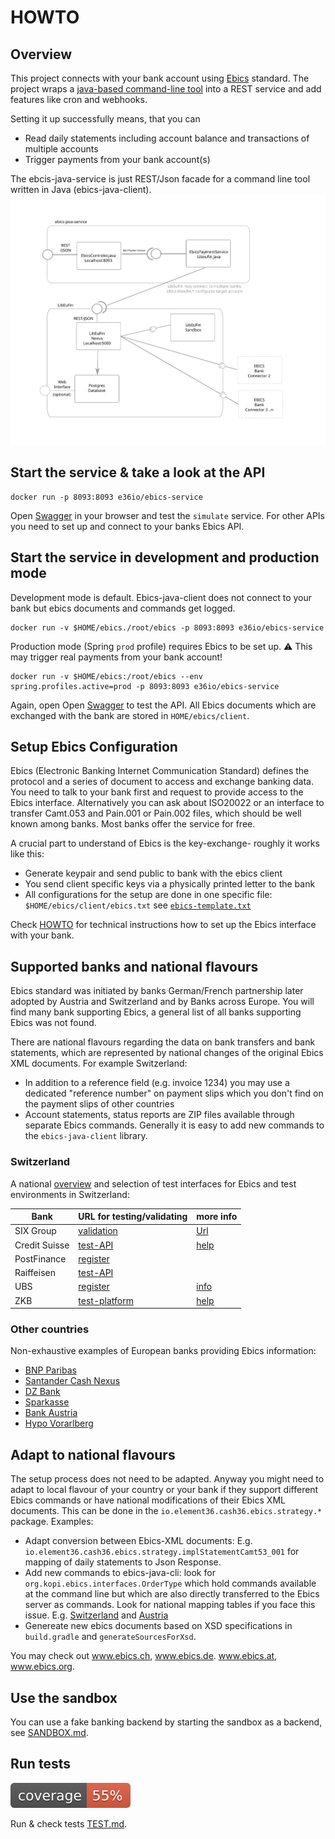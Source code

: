 # HOWTO

## Overview

This project connects with your bank account using
[Ebics](https://en.wikipedia.org/wiki/Electronic_Banking_Internet_Communication_Standard)
standard. The project wraps a [java-based command-line tool](https://github.com/element36-io/ebics-java-client)
into a REST service and add features like cron and webhooks.

Setting it up successfully means, that you can

- Read daily statements including account balance and transactions of multiple accounts
- Trigger payments from your bank account(s)

The ebcis-java-service is just REST/Json facade for a command line tool written in Java (ebics-java-client).
![Architecture](docs/components-libeufin.svg)

## Start the service & take a look at the API

    docker run -p 8093:8093 e36io/ebics-service 

Open [Swagger](http://localhost:8093/ebics/swagger-ui/?url=/ebics/v2/api-docs/) in your
browser and test the `simulate` service.  For other APIs you need to set up and connect to your
banks Ebics API.

## Start the service in development and production mode

Development mode is default. Ebics-java-client does not connect to your bank but ebics documents
and commands get logged.

    docker run -v $HOME/ebics./root/ebics -p 8093:8093 e36io/ebics-service 

Production mode (Spring `prod` profile) requires Ebics to be set up.
:warning: This may trigger real payments from your bank account!

    docker run -v $HOME/ebics:/root/ebics --env spring.profiles.active=prod -p 8093:8093 e36io/ebics-service 

Again, open Open [Swagger](http://localhost:8093/ebics/swagger-ui/?url=/ebics/v2/api-docs/)
to test the API. All Ebics documents which are exchanged with the bank are stored in `HOME/ebics/client`.

## Setup Ebics Configuration

Ebics (Electronic Banking Internet Communication Standard) defines the protocol and a series of document to access and exchange banking data.
You need to talk to your bank first and request to provide access to the Ebics interface.
Alternatively you can ask about ISO20022 or an interface to transfer Camt.053 and Pain.001 or Pain.002
files, which should be well known among banks. Most banks offer the service for free.

A crucial part to understand of Ebics is the key-exchange- roughly it works like this:  

- Generate keypair and send public to bank with the ebics client
- You send client specific keys via a physically printed letter to the bank
- All configurations for the setup are done in one specific file: `$HOME/ebics/client/ebics.txt` see [`ebics-template.txt`](ebics-template.txt)

Check [HOWTO](docs/HOWTO.md) for technical instructions how to set up the Ebics interface with your bank.  

## Supported banks and national flavours

Ebics standard was initiated by banks German/French partnership later adopted by Austria and Switzerland
and by Banks across Europe. You will find many bank supporting Ebics, a general list of all
banks supporting Ebics was not found.

There are national flavours regarding the data on bank transfers and bank statements, which are
represented by national changes of the original Ebics XML documents. For example Switzerland:

- In addition to a reference field (e.g. invoice 1234) you may use a dedicated
  "reference number" on payment slips which you don't find on the payment slips of other countries
- Account statements, status reports are ZIP files available through separate Ebics commands.
  Generally it is easy to add new commands to the `ebics-java-client` library.

### Switzerland

A national [overview](https://www.six-group.com/dam/download/banking-services/interbank-clearing/en/standardization/ebics/ebics.pdf)
and selection of test interfaces for Ebics and test environments in Switzerland:

| Bank  | URL for testing/validating | more info |
|---|---|---|
| SIX Group | [validation](https://validation.iso-payments.ch/)  | [Url](http://www.six-interbank-clearing.com/de/home/standardization/iso-payments/customer-buank/implementation-guidelines.html) |
| Credit Suisse  | [test-API](https://credit-suisse.com/iso20022test) | [help](https://iso20022test.credit-suisse.com/help) |
| PostFinance | [register](https://isotest.postfinance.ch/corporates/) ||
| Raiffeisen  | [test-API](http://raiffeisen.ch/testbank) ||
| UBS  | [register](https://ubs-paymentstandards.ch/login) | [info](https://www.ubs.com/ch/de/swissbank/unternehmen/zahlungsverkehr/harmonisierung/testplattform-iso-20022.html) ||
| ZKB  | [test-platform](https://testplattform.zkb.ch/) | [help](https://testplattform.zkb.ch/help) |

### Other countries

Non-exhaustive examples of European banks providing Ebics information:  

- [BNP Paribas](https://cashmanagement.bnpparibas.com/our-solutions/solution/global-ebics)
- [Santander Cash Nexus](https://www.santandercashnexus.com/information_en.html)
- [DZ Bank](https://firmenkunden.dzbank.de/content/firmenkunden/de/homepage/leistungen/Zahlungsverkehr/zugang_zum_konto/ebics.html)
- [Sparkasse](https://www.sparkasse.de/unsere-loesungen/firmenkunden/electronic-banking/online-banking-ebics.html)
- [Bank Austria](https://www.bankaustria.at/files/EBServices_23082013_final.pdf)
- [Hypo Vorarlberg](https://www.hypovbg.at/firmenkunden/digital-banking/sicherheit/ebics)

## Adapt to national flavours

The setup process does not need to be adapted.  Anyway you might need to adapt to local flavour of your
country or your bank if they support different Ebics commands or have national modifications of their
Ebics XML documents. This can be done in the `io.element36.cash36.ebics.strategy.*` package. Examples:

- Adapt conversion between Ebics-XML documents: E.g. `io.element36.cash36.ebics.strategy.implStatementCamt53_001` for mapping of daily statements to Json Response.
- Add new commands to ebics-java-cli: look for `org.kopi.ebics.interfaces.OrderType` which hold commands available at the command line but
 which are also directly transferred to the Ebics server as commands. Look for national mapping tables if you face this issue. E.g.
 [Switzerland](https://www.six-group.com/dam/download/banking-services/interbank-clearing/en/standardization/ebics/mapping-table.pdf)
 and [Austria](https://www.stuzza.at/de/download/ebics/418-btf-mappingtabelle-at-v20210506.html)
- Genereate new ebics documents based on XSD specifications in `build.gradle` and `generateSourcesForXsd`.

You may check out www.ebics.ch, www.ebics.de. www.ebics.at, www.ebics.org.

## Use the sandbox

You can use a fake banking backend by starting the sandbox as a backend, see
[SANDBOX.md](docs/SANDBOX.md).

## Run tests

![Coverage](.github/badges/jacoco.svg)

Run & check tests [TEST.md](docs/TEST.md).
